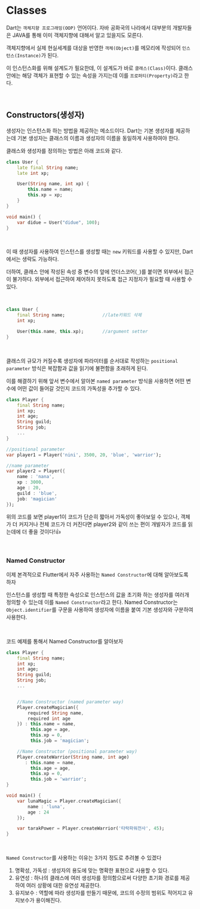 # Classes

Dart는 `객체지향 프로그래밍(OOP)` 언어이다. 자바 공화국의 나라에서 대부분의 개발자들은 JAVA를 통해 이미 객체지향에 대해서 알고 있을지도 모른다.

객체지향에서 실제 현실세계를 대상을 반영한 `객체(Object)`를 메모리에 작성되어 `인스턴스(Instance)`가 된다. 

이 인스턴스화를 위해 설계도가 필요한데, 이 설계도가 바로 `클래스(Class)`이다. 클래스 안에는 해당 객체가 표현할 수 있는 속성을 가지는데 이를 `프로퍼티(Property)`라고 한다.

<br/>

## Constructors(생성자)

생성자는 인스턴스화 하는 방법을 제공하는 메소드이다. Dart는 기본 생성자를 제공하는데 기본 생성자는 클래스의 이름과 생성자의 이름을 동일하게 사용하여야 한다.

클래스와 생성자를 정의하는 방법은 아래 코드와 같다.

```dart
class User {
    late final String name;
    late int xp;

    User(String name, int xp) {
        this.name = name;
        this.xp = xp;
    }
}

void main() {
    var didue = User("didue", 100);
}
```

<br/>

이 때 생성자를 사용하여 인스턴스를 생성할 때는 `new` 키워드를 사용할 수 있지만, Dart에서는 생략도 가능하다.

더하여, 클래스 안에 작성된 속성 중 변수의 앞에 언더스코어(`_`)를 붙이면 외부에서 접근이 불가하다. 외부에서 접근하여 제어하지 못하도록 접근 지정자가 필요할 때 사용할 수 있다.

<br/>


```dart
class User {
    final String name;              //late키워드 삭제
    int xp;

    User(this.name, this.xp);       //argument setter
}

```

<br/>


클래스의 규모가 커질수록 생성자에 파라미터를 순서대로 작성하는 `positional parameter` 방식은 복잡함과 값을 읽기에 불편함을 초래하게 된다.

이를 해결하기 위해 앞서 변수에서 알아본 `named parameter` 방식을 사용하면 어떤 변수에 어떤 값이 들어갈 것인지 코드의 가독성을 추가할 수 있다.


```dart
class Player {
    final String name;
    int xp;
    int age;
    String guild;
    String job;
    ...
}

//positional parameter
var player1 = Player('nini', 3500, 20, 'blue', 'warrior');

//name parameter
var player2 = Player({
    name : 'nana', 
    xp : 3000, 
    age : 20, 
    guild : 'blue', 
    job: 'magician'
});

```

위의 코드를 보면 player1이 코드가 단순히 짧아서 가독성이 좋아보일 수 있으나, 객체가 더 커지거나 전체 코드가 더 커진다면 player2와 같이 쓰는 편이 개발자가 코드를 읽는데에 더 좋을 것이다!👍

<br/>

### Named Constructor

이제 본격적으로 Flutter에서 자주 사용하는 `Named Constructor`에 대해 알아보도록 하자

인스턴스를 생성할 때 특정한 속성으로 인스턴스의 값을 초기화 하는 생성자를 여러개 정의할 수 있는데 이를  `Named Constructor`라고 한다. Named Constructor는 `Object.identifier`를 구문을 사용하여 생성자에 이름을 붙여 기본 생성자와 구분하여 사용한다.

<br/>

코드 예제를 통해서 Named Constructor를 알아보자

```dart
class Player {
    final String name;
    int xp;
    int age;
    String guild;
    String job;
    ...


    //Name Constructor (named parameter way)
    Player.createMagician({                         
        required String name, 
        required int age 
    }) : this.name = name,
         this.age = age,
         this.xp = 0,
         this.job = 'magician';

    //Name Constructor (positional parameter way)
    Player.createWarrior(String name, int age)      
       : this.name = name,
         this.age = age,
         this.xp = 0,
         this.job = 'warrior';
}

void main() {
    var lunaMagic = Player.createMagician({
        name : 'luna', 
        age : 24
    });

    var tarakPower = Player.createWarrior('타락파워전사', 45);
}
```

<br/>

`Named Constructor`를 사용하는 이유는 3가지 정도로 추려볼 수 있겠다

1. 명확성, 가독성 : 생성자의 용도에 맞는 명확한 표현으로 사용할 수 있다.
2. 유연성 : 하나의 클래스에 여러 생성자를 정의함으로써 다양한 초기화 경로를 제공하여 여러 상황에 대한 유연성 제공한다.
3. 유지보수 : 역할에 따라 생성자를 만들기 때문에, 코드의 수정의 범위도 적어지고 유지보수가 용이해진다.
